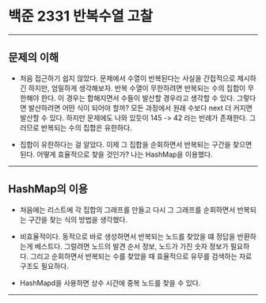 # 백준 2331 반복수열 고찰

<hr/>

## 문제의 이해

* 처음 접근하기 쉽지 않았다. 문제에서 수열이 반복된다는 사실을 간접적으로 제시하긴 하지만, 엄밀하게 생각해보자.
반복 수열이 무한하려면 반복되는 수의 집합이 무한해야 한다. 이 경우는 합해지면서 수들이 발산할 경우라고 생각할 수 있다.
그렇다면 발산하려면 어떤 식이 되어야 할까? 모든 과정에서 원래 수보다 next 더 커지면 발산할 수 있다. 하지만 문제에도 나와 있듯이 145 -> 42 라는
반례가 존재한다. 그러므로 반복되는 수의 집합은 유한하다.

* 집합이 유한하다는 걸 알았다. 이제 그 집합을 순회하면서 반복되는 구간을 찾으면 된다.
어떻게 효율적으로 찾을 것인가? 나는 HashMap을 이용했다.

<hr/>

## HashMap의 이용

* 처음에는 리스트에 각 집합의 그래프를 만들고 다시 그 그래프를 순회하면서 반복되는 구간을 찾는 식의
방법을 생각했다. 

* 비효율적이다. 동적으로 바로 생성하면서 반복되는 노드를 찾았을 떄 정답을 반환하는게 베스트다. 
그럴려면 노드의 발견 순서 정보, 노드가 가진 숫자 정보가 필요하다. 그리고 순회하면서 반복되는 수를 찾았을 때
효율적으로 유무를 검색하는 자료구조도 필요하다.

* HashMapd을 사용하면 상수 시간에 중복 노드를 찾을 수 있다.

<hr/>
